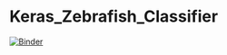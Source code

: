 # Keras_Zebrafish_Classifier

[![Binder](https://mybinder.org/badge_logo.svg)](https://mybinder.org/v2/gh/djpbarry/Keras_Zebrafish_Classifier/main)

